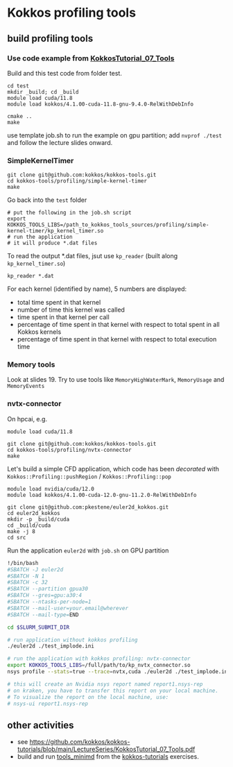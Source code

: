 # Kokkos profiling tools

## build profiling tools

### Use code example from [KokkosTutorial_07_Tools](https://github.com/kokkos/kokkos-tutorials/blob/main/LectureSeries/KokkosTutorial_07_Tools.pdf)

Build and this test code from folder test.
```shell
cd test
mkdir _build; cd _build
module load cuda/11.8
module load kokkos/4.1.00-cuda-11.8-gnu-9.4.0-RelWithDebInfo

cmake ..
make
```

use template job.sh to run the example on gpu partition; add `nvprof ./test`
and follow the lecture slides onward.

### SimpleKernelTimer

```shell
git clone git@github.com:kokkos/kokkos-tools.git
cd kokkos-tools/profiling/simple-kernel-timer
make
```

Go back into the `test` folder
```shell
# put the following in the job.sh script
export KOKKOS_TOOLS_LIBS=/path_to_kokkos_tools_sources/profiling/simple-kernel-timer/kp_kernel_timer.so
# run the application
# it will produce *.dat files
```

To read the output *.dat files, jsut use `kp_reader` (built along `kp_kernel_timer.so`)
```shell
kp_reader *.dat
```

For each kernel (identified by name), 5 numbers are displayed:
- total time spent in that kernel
- number of time this kernel was called
- time spent in that kernel per call
- percentage of time spent in that kernel with respect to total spent in all Kokkos kernels
- percentage of time spent in that kernel with respect to total execution time

### Memory tools

Look at slides 19. Try to use tools like `MemoryHighWaterMark`, `MemoryUsage` and `MemoryEvents`

### nvtx-connector

On hpcai, e.g.
```shell
module load cuda/11.8

git clone git@github.com:kokkos/kokkos-tools.git
cd kokkos-tools/profiling/nvtx-connector
make
```

Let's build a simple CFD application, which code has been _decorated_ with `Kokkos::Profiling::pushRegion` / `Kokkos::Profiling::pop`

```shell
module load nvidia/cuda/12.0
module load kokkos/4.1.00-cuda-12.0-gnu-11.2.0-RelWithDebInfo

git clone git@github.com:pkestene/euler2d_kokkos.git
cd euler2d_kokkos
mkdir -p _build/cuda
cd _build/cuda
make -j 8
cd src
```

Run the application `euler2d` with `job.sh` on GPU partition
```bash
!/bin/bash
#SBATCH -J euler2d
#SBATCH -N 1
#SBATCH -c 32
#SBATCH --partition gpua30
#SBATCH --gres=gpu:a30:4
#SBATCH --ntasks-per-node=1
#SBATCH --mail-user=your.email@wherever
#SBATCH --mail-type=END

cd $SLURM_SUBMIT_DIR

# run application without kokkos profiling
./euler2d ./test_implode.ini

# run the application with kokkos profiling: nvtx-connector
export KOKKOS_TOOLS_LIBS=/full/path/to/kp_nvtx_connector.so
nsys profile --stats=true --trace=nvtx,cuda ./euler2d ./test_implode.ini

# this will create an Nvidia nsys report named report1.nsys-rep
# on kraken, you have to transfer this report on your local machine.
# To visualize the report on the local machine, use:
# nsys-ui report1.nsys-rep
```

## other activities

- see https://github.com/kokkos/kokkos-tutorials/blob/main/LectureSeries/KokkosTutorial_07_Tools.pdf
- build and run [tools_minimd](https://github.com/kokkos/kokkos-tutorials/tree/main/Exercises/tools_minimd) from the [kokkos-tutorials](https://github.com/kokkos/kokkos-tutorials/tree/main) exercises.
